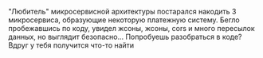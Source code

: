 "Любитель" микросервисной архитектуры постарался накодить 3 микросервиса, образующие некоторую платежную систему. Бегло пробежавшись по коду, увидел жсоны, жсоны, cors и много пересылок данных, но выглядит безопасно... Попробуешь разобраться в коде? Вдруг у тебя получится что-то найти
